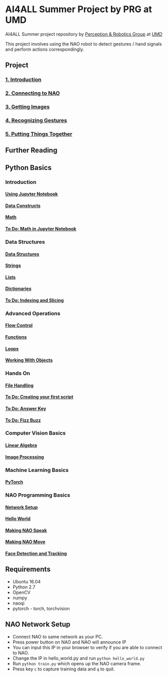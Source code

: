 # AI4ALL Summer Project by PRG at UMD

AI4ALL Summer project repository by [Perception & Robotics Group](http://prg.cs.umd.edu/) at [UMD](https://umd.edu/)

This project involves using the NAO robot to detect gestures / hand signals and perform actions correspondingly.


##  Project

### [1. Introduction](./notebooks/project/1.Introduction.ipynb)
### [2. Connecting to NAO](./notebooks/project/2.Connecting%20to%20NAO.ipynb)
### [3. Getting Images](./notebooks/project/3.Getting%20Images.ipynb)
### [4. Recognizing Gestures](./notebooks/project/4.Recognizing%20Gestures.ipynb)
### [5. Putting Things Together](./notebooks/project/5.Putting%20Things%20Together.ipynb)


## Further Reading

## Python Basics

### Introduction
#### [Using Jupyter Notebook](./notebooks/python/Using%20Jupyter%20Notebook.ipynb)
#### [Data Constructs](./notebooks/python/Data%20Constructs.ipynb)
#### [Math](./notebooks/python/Math.ipynb)
#### [To Do: Math in Jupyter Notebook](./notebooks/python/Math%20in%20Jupyter%20Notebook.ipynb)

### Data Structures
#### [Data Structures](./notebooks/python/Data%20Structures.ipynb)
#### [Strings](./notebooks/python/Strings.ipynb)
#### [Lists](./notebooks/python/Lists.ipynb)
#### [Dictionaries](./notebooks/python/Dictionaries.ipynb)
#### [To Do: Indexing and Slicing](./notebooks/python/Indexing%20and%20Slicing.ipynb)

### Advanced Operations
#### [Flow Control](./notebooks/python/Flow%20Control.ipynb)
#### [Functions](./notebooks/python/Functions.ipynb)
#### [Loops](./notebooks/python/Loops.ipynb)
#### [Working With Objects](./notebooks/python/Working%20With%20Objects.ipynb)

### Hands On
#### [File Handling](./notebooks/python/File%20Handling.ipynb)
#### [To Do: Creating your first script](./notebooks/python/Creating%20your%20first%20script.ipynb)
#### [To Do: Answer Key](./notebooks/python/Answer%20Key.ipynb)
#### [To Do: Fizz Buzz](./notebooks/python/FizzBuzz.ipynb)


### Computer Vision Basics

#### [Linear Algebra](./notebooks/computer%20vision/Linear%20Algebra.ipynb)
#### [Image Processing](./notebooks/computer%20vision/Image%20Processing.ipynb)


### Machine Learning Basics

#### [PyTorch](./notebooks/machine%20learning/PyTorch.ipynb)


### NAO Programming Basics

#### [Network Setup](http://doc.aldebaran.com/2-1/nao/nao-connecting.html)
#### [Hello World](http://www.bx.psu.edu/~thanh/naoqi/getting_started/helloworld_python.html)
#### [Making NAO Speak](http://www.bx.psu.edu/~thanh/naoqi/dev/python/making_nao_speak.html)
#### [Making NAO Move](http://www.bx.psu.edu/~thanh/naoqi/dev/python/making_nao_move.html)
#### [Face Detection and Tracking](http://www.bx.psu.edu/~thanh/naoqi/dev/python/examples/vision/face_detection.html#python-example-vision-facedetection)


## Requirements
* Ubuntu 16.04
* Python 2.7
* OpenCV
* numpy
* naoqi
* pytorch - torch, torchvision


## NAO Network Setup
* Connect NAO to same network as your PC.
* Press power button on NAO and NAO will announce IP
* You can input this IP in your browser to verify if you are able to connect to NAO.
* Change the IP in hello_world.py and run
    `python hello_world.py`
* Run `python train.py` which opens up the NAO camera frame.
* Press key `c` to capture training data and `q` to quit.
